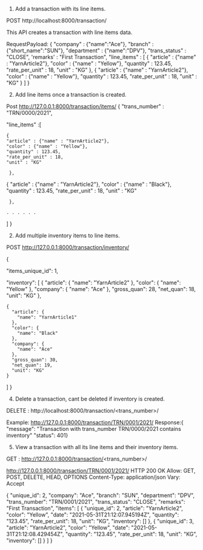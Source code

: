 1.	Add a transaction with its line items.

POST http://localhost:8000/transaction/

   This API creates a transaction with line items data.

RequestPayload:
{
    "company" : {"name":"Ace"},
    "branch" : {"short_name":"SUN"},
    "department" : {"name":"DPV"},
    "trans_status" : "CLOSE",
    'remarks' : "First Transaction",
    "line_items" :
        [
            {
"article" : {"name" : "YarnArticle2"},
    "color" : {"name" : "Yellow"},
    "quantity" : 123.45,
    "rate_per_unit" : 18,
    "unit" : "KG"
    },
    {
"article" : {"name" : "YarnArticle2"},
    "color" : {"name" : "Yellow"},
    "quantity" : 123.45,
    "rate_per_unit" : 18,
    "unit" : "KG"
    }
        ]
}


2.  Add line items once a transaction is created.

Post http://127.0.0.1:8000/transaction/items/
{
    "trans_number" : "TRN/0000/2021",

"line_items" :[

    {
    "article" : {"name" : "YarnArticle2"},
    "color" : {"name" : "Yellow"},
    "quantity" : 123.45,
    "rate_per_unit" : 18,
    "unit" : "KG"

     },

{
    "article" : {"name" : "YarnArticle2"},
    "color" : {"name" : "Black"},
    "quantity" : 123.45,
    "rate_per_unit" : 18,
    "unit" : "KG"

     },

	. . . . . .
]
}

2.	Add multiple inventory items to line items.

POST http://127.0.0.1:8000/transaction/inventory/


{

  "items_unique_id": 1,


  "inventory": [
    {
      "article": {
        "name": "YarnArticle2"
      },
      "color": {
        "name": "Yellow"
      },
      "company": {
        "name": "Ace"
      },
      "gross_quan": 28,
      "net_quan": 18,
      "unit": "KG"
    },

    {
      "article": {
        "name": "YarnArticle1"
      },
      "color": {
        "name": "Black"
      },
      "company": {
        "name": "Ace"
      },
      "gross_quan": 30,
      "net_quan": 19,
      "unit": "KG"
    }
  ]
}

4.  Delete a transaction, cant be deleted if inventory is created.

DELETE : http://localhost:8000/transaction/<trans_number>/

Example: http://127.0.0.1:8000/transaction/TRN/0001/2021/
Response:{
"message": "Transaction with trans_number TRN/0000/2021 contains    inventory"
"status": 401}

5.  View a transaction with all its line items and their inventory items.

GET : http://127.0.0.1:8000/transaction/<trans_number>/

http://127.0.0.1:8000/transaction/TRN/0001/2021/
HTTP 200 OK
Allow: GET, POST, DELETE, HEAD, OPTIONS
Content-Type: application/json
Vary: Accept

{
    "unique_id": 2,
    "company": "Ace",
    "branch": "SUN",
    "department": "DPV",
    "trans_number": "TRN/0001/2021",
    "trans_status": "CLOSE",
    "remarks": "First Transaction",
    "items": [
        {
            "unique_id": 2,
            "article": "YarnArticle2",
            "color": "Yellow",
            "date": "2021-05-31T21:12:07.945194Z",
            "quantity": "123.45",
            "rate_per_unit": 18,
            "unit": "KG",
            "inventory": []
        },
        {
            "unique_id": 3,
            "article": "YarnArticle2",
            "color": "Yellow",
            "date": "2021-05-31T21:12:08.429454Z",
            "quantity": "123.45",
            "rate_per_unit": 18,
            "unit": "KG",
            "inventory": []
        }
    ]
}


